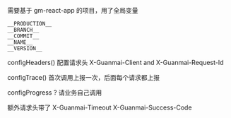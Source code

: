需要基于 gm-react-app 的项目，用了全局变量

```
__PRODUCTION__
__BRANCH__
__COMMIT__
__NAME__
__VERSION__
```

configHeaders()
配置请求头 X-Guanmai-Client and X-Guanmai-Request-Id

configTrace()
首次调用上报一次，后面每个请求都上报

configProgress ?
请业务自己调用

额外请求头带了
X-Guanmai-Timeout
X-Guanmai-Success-Code
